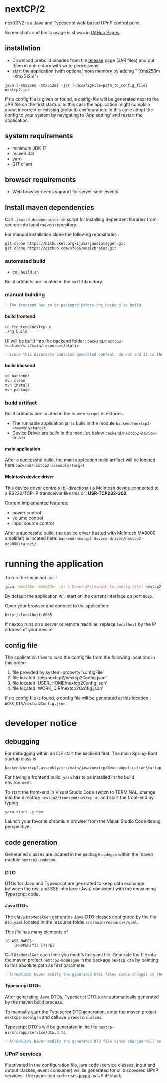 # nextCP/2

nextCP/2 is a Java and Typescript web-based UPnP control point.

Screenshots and basic usage is shown in [GitHub Pages](https://sf666.github.io/).

## installation

- Download prebuild binaries from the [release](https://github.com/sf666/nextcp2/releases) page (JAR files) and put them in a directory with write permissions.
- start the application (with optional more memory by adding "-Xms256m -Xmx512m")

```
java [-Xms256m -Xmx512m] -jar [-DconfigFile=path_to_config_file] nextcp2.jar
```

If no config file is given or found, a config-file will be generated next to the JAR file on the first startup. In this case the application might complain about incorrect or missing (default) configuration. In this case adopt the config to your system by navigating to `App setting' and restart the application.

## system requirements

- minimum JDK 17
- maven 3.8
- yarn
- GIT client

## browser requirements

- Web browser needs support for server-sent-events

## Install maven dependencies

Call `./build_dependencies.sh` script for installing dependent libraries from source into local maven repository.

For manual installation clone the following repositories :

```bash
git clone https://bitbucket.org/ijabz/jaudiotagger.git
git clone https://github.com/sf666/musicbrainz.git
```

### automated build

- call `build.sh`

Build artifacts are located in the `build` directory.

### manual building

```diff
! The frontend has to be packaged before the backend is build.
```

#### build frontend

```bash
cd frontend/nextcp-ui
./ng build
```

UI will be build into the backend folder : `backend/nextcp2-runtime/src/main/resources/static`

```diff
! Since this directory contains generated content, do not add it to the repository.
```

#### build backend

```bash
cd backend/
mvn clean
mvn install
mvn package
```

### build artifact

Build artifacts are located in the maven `target` directories. 

- The runnable application jar is build in the module `backend/nextcp2-assembly/target`
- Device Driver are build in the modules below `backend/nextcp2-device-driver`

#### main application

After a successful build, the main application build artifact will be located here `backend/nextcp2-assembly/target`

#### McIntosh device driver

This device driver controls (bi-directional) a McIntosh device connected to a RS232/TCP-IP transceiver like this on: __USR-TCP232-302__.

Current implemented features:

- power control
- volume control
- input source control

After a successful build, the device driver (tested with McIntosh MA9000 amplifier) is located here: `backend/nextcp2-device-driver/nextcp2-ma9000/target/`.

# running the application

To run the snapshot call :

```bash
java -Xms256m -Xmx512m -jar [-DconfigFile=path_to_config_file] nextcp2.jar
```

By default the application will start on the current interface on port `8085`.

Open your browser and connect to the application:

```
http://localhost:8085
```

If nextcp runs on a server or remote machine, replace `localhost` by the IP address of your device.


## config file

The application tries to load the config file from the following locations in this order:

1. file provided by system-property 'configFile'
2. file located '/etc/nextcp2/nextcp2Config.json'
3. file located 'USER_HOME/nextcp2Config.json'
4. file located 'WORK_DIR/nextcp2Config.json'

If no config file is found, a config file will be generated at this location : `WORK_DIR/nextcp2Config.json`.

# developer notice

## debugging

For debugging within an IDE start the backend first. The main Spring-Boot startup class is

```
backend/nextcp2-assembly/src/main/java/nextcp/NextcpApplicationStartup
```

For having a frontend build, `yarn` has to be installed in the build environment.

To start the front-end in Visual Studio Code switch to TERMINAL, change into the directory `nextcp2/frontend/nextcp-ui` and start the front-end by typing

```
yarn start -c dev
```

Launch your favorite chromium browser from the Visual Studio Code debug perspective.

## code generation

Generatied classes are located in the package `codegen` within the maven module `nextcp2-codegen`.

### DTO

DTOs for Java and Typescript are generated to keep data exchange between the rest and SSE interface (Java) consistent with the consuming Typescript code.

#### Java DTOs

The class `DtoModelGen` generates Java-DTO classes configured by the file `dto.yaml` located in the resource folder `src/main/resources/yaml`.

This file has many elements of

```
[CLASS_NAME]:
    [PROPERTY]: [TYPE]
```

Call `DtoModelGen` each time you modify the yaml file. Generate the file into the maven project `nextcp2-modelgen` in the package `nextcp.dto` by pointing to this absolute path as first parameter.

```diff
! ATTENTION: Never modify the generated DTOs files since changes to them will be overwritten by the next call to the generator.
```

#### Typescript DTOs

After generating Java DTOs, Typescript DTO's are automatically generated by the maven build process.

To manually start the Typescript DTO generation, enter the maven project `nextcp2-modelgen` and call `mvn process-classes`.

Typescript DTO's will be generated in the file `nextcp-ui/src/app/service/dto.d.ts`.

```diff
! ATTENTION: Never modify the generated DTO file since changes will be overwritten by the next maven build.
```

### UPnP services

If activated in the configuration file, java code (service classes, input and output classes, event consumer) will be generated for all discovered UPnP services. The generated code uses [jupnp](https://github.com/jupnp/jupnp) as UPnP stack.
